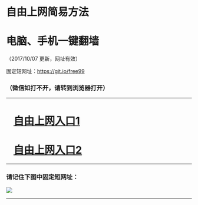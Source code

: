 ﻿# 自由上网简易方法

# 电脑、手机一键翻墙

（2017/10/07 更新，网址有效）

固定短网址：https://git.io/free99

### （微信如打不开，请转到浏览器打开）


***





# &nbsp;&nbsp; <a href="http://ft287226615.fwq-tz-1001.info/fwqtz01.html?t=10070015452 " target="_blank">自由上网入口1</a>
# &nbsp;&nbsp; <a href="http://ft1818314771.fwq-tz-1002.info/fwqtz02.html?t=10070017420 " target="_blank">自由上网入口2</a>
***

### 请记住下图中固定短网址：

<img src="https://s3-us-west-2.amazonaws.com/fwq-1001/yjfq-20170905okok.png" /> 


***

